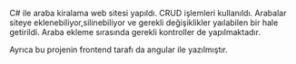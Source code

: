 C# ile araba kiralama web sitesi yapıldı.
CRUD işlemleri kullanıldı. Arabalar siteye eklenebiliyor,silinebiliyor ve gerekli değişiklikler yaılabilen bir hale getirildi.
Araba ekleme sırasında gerekli kontroller de yapılmaktadır.

Ayrıca bu projenin frontend tarafı da angular ile yazılmıştır.


